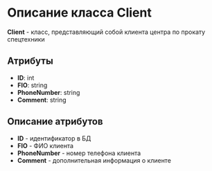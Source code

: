 # Описание класса Client
**Client** - класс, представляющий собой клиента центра по прокату спецтехники
## Атрибуты
- **ID**: int
- **FIO**: string
- **PhoneNumber**: string
- **Comment**: string
## Описание атрибутов
- **ID** - идентификатор в БД
- **FIO** - ФИО клиента
- **PhoneNumber** - номер телефона клиента
- **Comment** - дополнительная информация о клиенте

